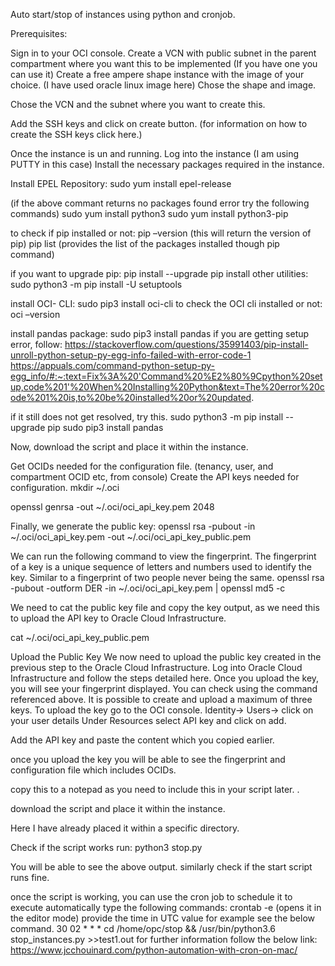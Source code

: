 Auto start/stop of instances using python and cronjob.

Prerequisites:

Sign in to your OCI console.
Create a VCN with public subnet in the parent compartment where you want this to be implemented (If you have one you can use it)
Create a free ampere shape instance with the image of your choice. (I have used oracle linux image here)
Chose the shape and image.

Chose the VCN and the subnet where you want to create this.

Add the SSH keys and click on create button. (for information on how to create the SSH keys click here.)

Once the instance is un and running. Log into the instance (I am using PUTTY in this case) Install the necessary packages required in the instance.

Install EPEL Repository: sudo yum install epel-release

(if the above commant returns no packages found error try the following commands) sudo yum install python3 sudo yum install python3-pip

to check if pip installed or not: pip –version (this will return the version of pip) pip list (provides the list of the packages installed though pip command)

if you want to upgrade pip: pip install --upgrade pip install other utilities: sudo python3 -m pip install -U setuptools

install OCI- CLI: sudo pip3 install oci-cli to check the OCI cli installed or not: oci –version

install pandas package: sudo pip3 install pandas if you are getting setup error, follow: https://stackoverflow.com/questions/35991403/pip-install-unroll-python-setup-py-egg-info-failed-with-error-code-1 https://appuals.com/command-python-setup-py-egg_info/#:~:text=Fix%3A%20'Command%20%E2%80%9Cpython%20setup,code%201'%20When%20Installing%20Python&text=The%20error%20code%201%20is,to%20be%20installed%20or%20updated.

if it still does not get resolved, try this. sudo python3 -m pip install --upgrade pip sudo pip3 install pandas

Now, download the script and place it within the instance.

Get OCIDs needed for the configuration file. (tenancy, user, and compartment OCID etc, from console) Create the API keys needed for configuration. mkdir ~/.oci

openssl genrsa -out ~/.oci/oci_api_key.pem 2048

Finally, we generate the public key: openssl rsa -pubout -in ~/.oci/oci_api_key.pem -out ~/.oci/oci_api_key_public.pem

We can run the following command to view the fingerprint. The fingerprint of a key is a unique sequence of letters and numbers used to identify the key. Similar to a fingerprint of two people never being the same. openssl rsa -pubout -outform DER -in ~/.oci/oci_api_key.pem | openssl md5 -c

We need to cat the public key file and copy the key output, as we need this to upload the API key to Oracle Cloud Infrastructure.

cat ~/.oci/oci_api_key_public.pem

Upload the Public Key We now need to upload the public key created in the previous step to the Oracle Cloud Infrastructure. Log into Oracle Cloud Infrastructure and follow the steps detailed here. Once you upload the key, you will see your fingerprint displayed. You can check using the command referenced above. It is possible to create and upload a maximum of three keys. To upload the key go to the OCI console. Identity-> Users-> click on your user details Under Resources select API key and click on add.

Add the API key and paste the content which you copied earlier.

once you upload the key you will be able to see the fingerprint and configuration file which includes OCIDs.

copy this to a notepad as you need to include this in your script later. .

download the script and place it within the instance.

Here I have already placed it within a specific directory.

Check if the script works run: python3 stop.py

You will be able to see the above output. similarly check if the start script runs fine.

once the script is working, you can use the cron job to schedule it to execute automatically type the following commands: crontab -e (opens it in the editor mode) provide the time in UTC value for example see the below command. 30 02 * * * cd /home/opc/stop && /usr/bin/python3.6 stop_instances.py >>test1.out for further information follow the below link: https://www.jcchouinard.com/python-automation-with-cron-on-mac/



